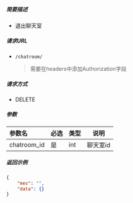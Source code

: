 ##### 简要描述

- 退出聊天室

##### 请求URL

- ` /chatroom/ `

  > 需要在headers中添加Authorization字段

##### 请求方式

- DELETE

##### 参数



| 参数名      | 必选 | 类型 | 说明     |
| :---------- | :--- | :--- | -------- |
| chatroom_id | 是   | int  | 聊天室id |

##### 返回示例 

```json
{
    "mes": "",
    "data": {}
}
```

